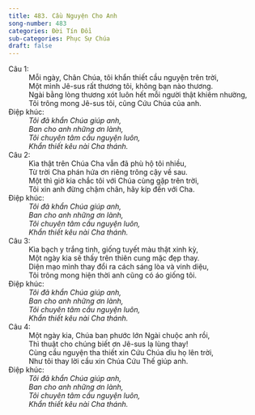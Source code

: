 ```yaml
---
title: 483. Cầu Nguyện Cho Anh
song-number: 483
categories: Đời Tín Đồi
sub-categories: Phục Sự Chúa
draft: false
---
```

<dl><dt>Câu 1:</dt><dd data-verse="1">Mỗi ngày, Chân Chúa, tôi khẩn thiết cầu nguyện trên trời, <br/>Một mình Jê-sus rất thương tôi, không bạn nào thương. <br/>Ngài bằng lòng thương xót luôn hết mỗi người thật khiêm nhường, <br/>Tôi trông mong Jê-sus tôi, cũng Cứu Chúa của anh. </dd><dt>Điệp khúc:</dt><dd data-chorus="1"><em>Tôi đã khẩn Chúa giúp anh, <br/>Ban cho anh những ơn lành, <br/>Tôi chuyên tâm cầu nguyện luôn, <br/>Khẩn thiết kêu nài Cha thánh. </em></dd><dt>Câu 2:</dt><dd data-verse="2">Kìa thật trên Chúa Cha vẫn đã phù hộ tôi nhiều, <br/>Từ trời Cha phán hứa ơn riêng trông cậy về sau. <br/>Một thì giờ kia chắc tôi với Chúa cùng gặp trên trời, <br/>Tôi xin anh đừng chậm chân, hãy kíp đến với Cha. </dd><dt>Điệp khúc:</dt><dd data-chorus="1"><em>Tôi đã khẩn Chúa giúp anh, <br/>Ban cho anh những ơn lành, <br/>Tôi chuyên tâm cầu nguyện luôn, <br/>Khẩn thiết kêu nài Cha thánh. </em></dd><dt>Câu 3:</dt><dd data-verse="3">Kìa bạch y trắng tinh, giống tuyết màu thật xinh kỳ, <br/>Một ngày kia sẽ thấy trên thiên cung mặc đẹp thay. <br/>Diện mạo mình thay đổi ra cách sáng lòa và vinh diệu, <br/>Tôi trông mong hiện thời anh cũng có áo giống tôi. </dd><dt>Điệp khúc:</dt><dd data-chorus="1"><em>Tôi đã khẩn Chúa giúp anh, <br/>Ban cho anh những ơn lành, <br/>Tôi chuyên tâm cầu nguyện luôn, <br/>Khẩn thiết kêu nài Cha thánh. </em></dd><dt>Câu 4:</dt><dd data-verse="4">Một ngày kia, Chúa ban phước lớn Ngài chuộc anh rồi, <br/>Thì thuật cho chúng biết ơn Jê-sus lạ lùng thay! <br/>Cùng cầu nguyện tha thiết xin Cứu Chúa dìu họ lên trời, <br/>Như tôi thay lời cầu xin Chúa Cứu Thế giúp anh. </dd><dt>Điệp khúc:</dt><dd data-chorus="1"><em>Tôi đã khẩn Chúa giúp anh, <br/>Ban cho anh những ơn lành, <br/>Tôi chuyên tâm cầu nguyện luôn, <br/>Khẩn thiết kêu nài Cha thánh. </em></dd></dl>